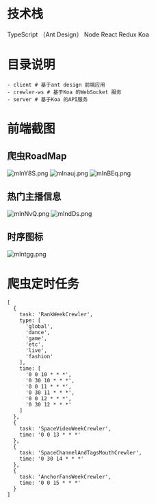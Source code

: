 # 技术栈

TypeScript （Ant Design）
Node React Redux Koa

# 目录说明

```
- client # 基于ant design 前端应用
- crewler-ws # 基于Koa 的WebSocket 服务
- server # 基于Koa 的API服务
```

# 前端截图

## 爬虫RoadMap
![mInY8S.png](https://s2.ax1x.com/2019/08/27/mInY8S.png)
![mInauj.png](https://s2.ax1x.com/2019/08/27/mInauj.png)
![mInBEq.png](https://s2.ax1x.com/2019/08/27/mInBEq.png)
## 热门主播信息
![mInNvQ.png](https://s2.ax1x.com/2019/08/27/mInNvQ.png)
![mIndDs.png](https://s2.ax1x.com/2019/08/27/mIndDs.png)
## 时序图标
![mIntgg.png](https://s2.ax1x.com/2019/08/27/mIntgg.png)


# 爬虫定时任务

```
[
  {
    task: 'RankWeekCrewler',
    type: [
      'global',
      'dance',
      'game',
      'etc',
      'live',
      'fashion'
    ],
    time: [
      '0 0 10 * * *',
      '0 30 10 * * *',
      '0 0 11 * * *',
      '0 30 11 * * *',
      '0 0 12 * * *',
      '0 30 12 * * *'
    ]
  },
  {
    task: 'SpaceVideoWeekCrewler',
    time: '0 0 13 * * *'
  },
  {
    task: 'SpaceChannelAndTagsMouthCrewler',
    time: '0 30 14 * * *'
  },
  {
    task: 'AnchorFansWeekCrewler',
    time: '0 0 15 * * *'
  }
]

```
